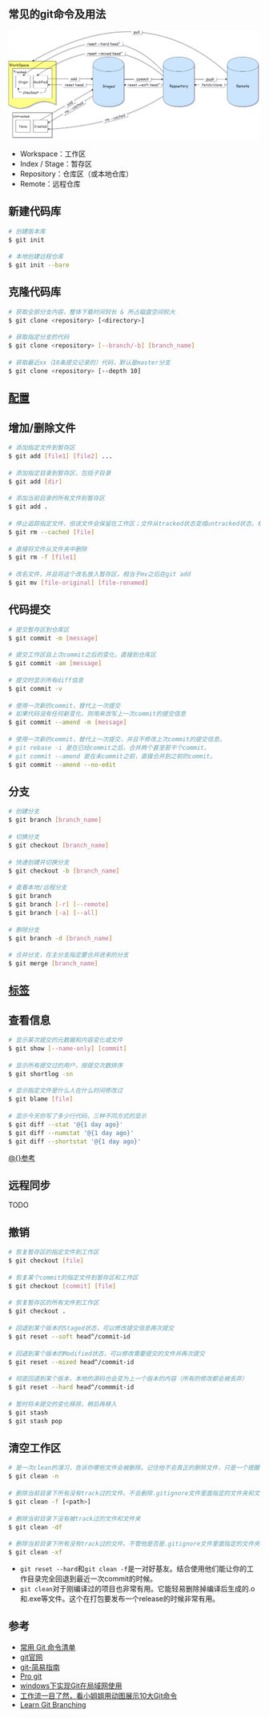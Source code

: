 ## 常见的git命令及用法

<p align="center">
  <img src=".\..\..\Image\git_command\git_command.png">
</p>

- Workspace：工作区
- Index / Stage：暂存区
- Repository：仓库区（或本地仓库）
- Remote：远程仓库

## 新建代码库

```bash
# 创建版本库
$ git init

# 本地创建远程仓库
$ git init --bare
```

## 克隆代码库

```bash
# 获取全部分支内容，整体下载时间较长 & 所占磁盘空间较大
$ git clone <repository> [<directory>]

# 获取指定分支的代码
$ git clone <repository> [--branch/-b] [branch_name]

# 获取最近xx（10条提交记录的）代码，默认是master分支
$ git clone <repository> [--depth 10]
```

## [配置](./config.md)

## 增加/删除文件

```bash
# 添加指定文件到暂存区
$ git add [file1] [file2] ...

# 添加指定目录到暂存区，包括子目录
$ git add [dir]

# 添加当前目录的所有文件到暂存区
$ git add .

# 停止追踪指定文件，但该文件会保留在工作区；文件从tracked状态变成untracked状态，相当于add的逆操作
$ git rm --cached [file]

# 直接将文件从文件夹中删除
$ git rm -f [file1]

# 改名文件，并且将这个改名放入暂存区，相当于mv之后在git add
$ git mv [file-original] [file-renamed]
```

## 代码提交

```bash
# 提交暂存区到仓库区
$ git commit -m [message]

# 提交工作区自上次commit之后的变化，直接到仓库区
$ git commit -am [message]

# 提交时显示所有diff信息
$ git commit -v

# 使用一次新的commit，替代上一次提交
# 如果代码没有任何新变化，则用来改写上一次commit的提交信息
$ git commit --amend -m [message]

# 使用一次新的commit，替代上一次提交，并且不修改上次commit的提交信息。
# git rebase -i 是在已经commit之后，合并两个甚至若干个commit。
# git commit --amend 是在未commit之前，直接合并到之前的commit。
$ git commit --amend --no-edit
```

## 分支

```bash
# 创建分支
$ git branch [branch_name]

# 切换分支
$ git checkout [branch_name]

# 快速创建并切换分支
$ git checkout -b [branch_name]

# 查看本地/远程分支
$ git branch
$ git branch [-r] [--remote]
$ git branch [-a] [--all]

# 删除分支
$ git branch -d [branch_name]

# 合并分支，在主分支指定要合并进来的分支
$ git merge [branch_name]
```

## [标签](./tag.md)

## 查看信息

```bash
# 显示某次提交的元数据和内容变化或文件
$ git show [--name-only] [commit]

# 显示所有提交过的用户，按提交次数排序
$ git shortlog -sn

# 显示指定文件是什么人在什么时间修改过
$ git blame [file]

# 显示今天你写了多少行代码，三种不同方式的显示
$ git diff --stat '@{1 day ago}'
$ git diff --numstat '@{1 day ago}'
$ git diff --shortstat '@{1 day ago}'
```

[@{}参考](https://git-scm.com/docs/gitrevisions#Documentation/gitrevisions.txt-emem)

## 远程同步

TODO

## 撤销

```bash
# 恢复暂存区的指定文件到工作区
$ git checkout [file]

# 恢复某个commit的指定文件到暂存区和工作区
$ git checkout [commit] [file]

# 恢复暂存区的所有文件到工作区
$ git checkout .

# 回退到某个版本的Staged状态，可以修改提交信息再次提交
$ git reset --soft head^/commit-id

# 回退到某个版本的Modified状态，可以修改需要提交的文件并再次提交
$ git reset --mixed head^/commit-id

# 彻底回退到某个版本，本地的源码也会变为上一个版本的内容（所有的修改都会被丢弃）
$ git reset --hard head^/commmit-id

# 暂时将未提交的变化移除，稍后再移入
$ git stash
$ git stash pop
```

## 清空工作区

```bash
# 是一次clean的演习，告诉你哪些文件会被删除。记住他不会真正的删除文件，只是一个提醒
$ git clean -n

# 删除当前目录下所有没有track过的文件。不会删除.gitignore文件里面指定的文件夹和文件，不管这些文件有没有被track过
$ git clean -f [<path>]

# 删除当前目录下没有被track过的文件和文件夹
$ git clean -df

# 删除当前目录下所有没有track过的文件。不管他是否是.gitignore文件里面指定的文件夹和文件
$ git clean -xf
```

- `git reset --hard`和`git clean -f`是一对好基友。结合使用他们能让你的工作目录完全回退到最近一次commit的时候。
- `git clean`对于刚编译过的项目也非常有用。它能轻易删除掉编译后生成的.o和.exe等文件。这个在打包要发布一个release的时候非常有用。

## 参考

- [常用 Git 命令清单](http://www.ruanyifeng.com/blog/2015/12/git-cheat-sheet.html)
- [git官网](https://git-scm.com/)
- [git-简易指南](http://www.bootcss.com/p/git-guide/)
- [Pro git](http://iissnan.com/progit/)
- [windows下实现Git在局域网使用](https://www.cnblogs.com/hujunzheng/p/4970411.html)
- [工作流一目了然，看小姐姐用动图展示10大Git命令](https://zhuanlan.zhihu.com/p/132573100)
- [Learn Git Branching](https://learngitbranching.js.org)

